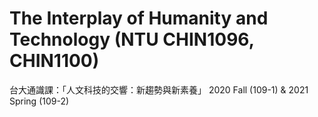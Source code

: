 # The Interplay of Humanity and Technology (NTU CHIN1096, CHIN1100)
台大通識課：「人文科技的交響：新趨勢與新素養」
2020 Fall (109-1) & 2021 Spring (109-2)
